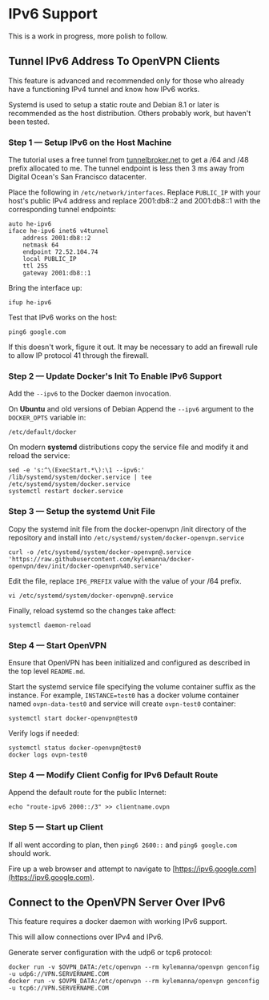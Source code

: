 # IPv6 Support

This is a work in progress, more polish to follow.

## Tunnel IPv6 Address To OpenVPN Clients

This feature is advanced and recommended only for those who already have a functioning IPv4 tunnel and know how IPv6 works.

Systemd is used to setup a static route and Debian 8.1 or later is recommended as the host distribution.  Others probably work, but haven't been tested.


### Step 1 — Setup IPv6 on the Host Machine

The tutorial uses a free tunnel from [tunnelbroker.net](https://tunnelbroker.net/) to get a /64 and /48 prefix allocated to me.  The tunnel endpoint is less then 3 ms away from Digital Ocean's San Francisco datacenter.

Place the following in `/etc/network/interfaces`.  Replace `PUBLIC_IP` with your host's public IPv4 address and replace 2001:db8::2 and 2001:db8::1 with the corresponding tunnel endpoints:

    auto he-ipv6
    iface he-ipv6 inet6 v4tunnel
        address 2001:db8::2
        netmask 64
        endpoint 72.52.104.74
        local PUBLIC_IP
        ttl 255
        gateway 2001:db8::1

Bring the interface up:

    ifup he-ipv6

Test that IPv6 works on the host:

    ping6 google.com

If this doesn't work, figure it out.  It may be necessary to add an firewall rule to allow IP protocol 41 through the firewall.


### Step 2 — Update Docker's Init To Enable IPv6 Support

Add the `--ipv6` to the Docker daemon invocation.

On **Ubuntu** and old versions of Debian Append the `--ipv6` argument to the `DOCKER_OPTS` variable in:

    /etc/default/docker

On modern **systemd** distributions copy the service file and modify it and reload the service:

    sed -e 's:^\(ExecStart.*\):\1 --ipv6:' /lib/systemd/system/docker.service | tee /etc/systemd/system/docker.service
    systemctl restart docker.service


### Step 3 — Setup the systemd Unit File

Copy the systemd init file from the docker-openvpn /init directory of the repository and install into `/etc/systemd/system/docker-openvpn.service`

    curl -o /etc/systemd/system/docker-openvpn@.service 'https://raw.githubusercontent.com/kylemanna/docker-openvpn/dev/init/docker-openvpn%40.service'

Edit the file, replace `IP6_PREFIX` value with the value of your /64 prefix.

    vi /etc/systemd/system/docker-openvpn@.service

Finally, reload systemd so the changes take affect:

    systemctl daemon-reload

### Step 4 — Start OpenVPN

Ensure that OpenVPN has been initialized and configured as described in the top level `README.md`.

Start the systemd service file specifying the volume container suffix as the instance.  For example, `INSTANCE=test0` has a docker volume container named `ovpn-data-test0` and service will create `ovpn-test0` container:

    systemctl start docker-openvpn@test0

Verify logs if needed:

    systemctl status docker-openvpn@test0
    docker logs ovpn-test0

### Step 4 — Modify Client Config for IPv6 Default Route

Append the default route for the public Internet:

    echo "route-ipv6 2000::/3" >> clientname.ovpn

### Step 5 — Start up Client

If all went according to plan, then `ping6 2600::` and `ping6 google.com` should work.

Fire up a web browser and attempt to navigate to [https://ipv6.google.com](https://ipv6.google.com).


## Connect to the OpenVPN Server Over IPv6

This feature requires a docker daemon with working IPv6 support.

This will allow connections over IPv4 and IPv6.

Generate server configuration with the udp6 or tcp6 protocol:

    docker run -v $OVPN_DATA:/etc/openvpn --rm kylemanna/openvpn genconfig -u udp6://VPN.SERVERNAME.COM
    docker run -v $OVPN_DATA:/etc/openvpn --rm kylemanna/openvpn genconfig -u tcp6://VPN.SERVERNAME.COM
